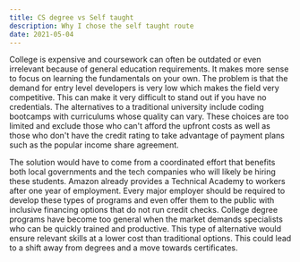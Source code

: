 ```yaml
---
title: CS degree vs Self taught
description: Why I chose the self taught route
date: 2021-05-04
---
```


College is expensive and coursework can often be outdated or even irrelevant because of general education requirements. It makes more sense to focus on learning the fundamentals on your own. The problem is that the demand for entry level developers is very low which makes the field very competitive. This can make it very difficult to stand out if you have no credentials. The alternatives to a traditional university include coding bootcamps with curriculums whose quality can vary. These choices are too limited and exclude those who can't afford the upfront costs as well as those who don't have the credit rating to take advantage of payment plans such as the popular income share agreement. 

The solution would have to come from a coordinated effort that benefits both local governments and the tech companies who will likely be hiring these students. Amazon already provides a Technical Academy to workers after one year of employment. Every major employer should be required to develop these types of programs and even offer them to the public with inclusive financing options that do not run credit checks. College degree programs have become too general when the market demands specialists who can be quickly trained and productive. This type of alternative would ensure relevant skills at a lower cost than traditional options. This could lead to a shift away from degrees and a move towards certificates.